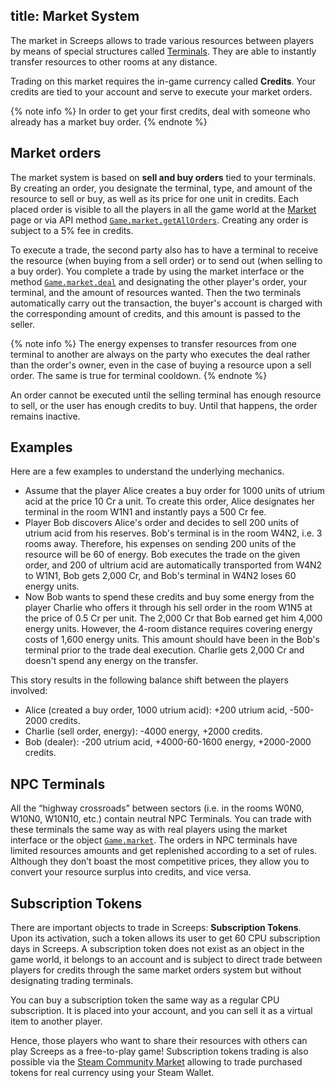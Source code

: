 title: Market System
---

The market in Screeps allows to trade various resources between players by means of special structures called [Terminals](/api/#StructureTerminal). They are able to instantly transfer resources to other rooms at any distance.

Trading on this market requires the in-game currency called **Credits**. Your credits are tied to your account and serve to execute your market orders.

{% note info %}
In order to get your first credits, deal with someone who already has a market buy order.
{% endnote %}

## Market orders

The market system is based on **sell and buy orders** tied to your terminals. By creating an order, you designate the terminal, type, and amount of the resource to sell or buy, as well as its price for one unit in credits. Each placed order is visible to all the players in all the game world at the [Market](https://screeps.com/a/#!/market) page or via API method [`Game.market.getAllOrders`](/api/#Game.market.getAllOrders). Creating any order is subject to a 5% fee in credits.

To execute a trade, the second party also has to have a terminal to receive the resource (when buying from a sell order) or to send out (when selling to a buy order). You complete a trade by using the market interface or the method [`Game.market.deal`](/api/#Game.market.deal) and designating the other player's order, your terminal, and the amount of resources wanted. Then the two terminals automatically carry out the transaction, the buyer's account is charged with the corresponding amount of credits, and this amount is passed to the seller.

{% note info %}
The energy expenses to transfer resources from one terminal to another are always on the party who executes the deal rather than the order's owner, even in the case of buying a resource upon a sell order. The same is true for terminal cooldown.
{% endnote %}

An order cannot be executed until the selling terminal has enough resource to sell, or the user has enough credits to buy. Until that happens, the order remains inactive.

## Examples

Here are a few examples to understand the underlying mechanics.

*   Assume that the player Alice creates a buy order for 1000 units of utrium acid at the price 10 Cr a unit. To create this order, Alice designates her terminal in the room W1N1 and instantly pays a 500 Cr fee.
*   Player Bob discovers Alice's order and decides to sell 200 units of utrium acid from his reserves. Bob's terminal is in the room W4N2, i.e. 3 rooms away. Therefore, his expenses on sending 200 units of the resource will be 60 of energy. Bob executes the trade on the given order, and 200 of ultrium acid are automatically transported from W4N2 to W1N1, Bob gets 2,000 Cr, and Bob's terminal in W4N2 loses 60 energy units.
*   Now Bob wants to spend these credits and buy some energy from the player Charlie who offers it through his sell order in the room W1N5 at the price of 0.5 Cr per unit. The 2,000 Cr that Bob earned get him 4,000 energy units. However, the 4-room distance requires covering energy costs of 1,600 energy units. This amount should have been in the Bob's terminal prior to the trade deal execution. Charlie gets 2,000 Cr and doesn't spend any energy on the transfer.

This story results in the following balance shift between the players involved:

*   Alice (created a buy order, 1000 utrium acid): +200 utrium acid, -500-2000 credits.
*   Charlie (sell order, energy): -4000 energy, +2000 credits.
*   Bob (dealer): -200 utrium acid, +4000-60-1600 energy, +2000-2000 credits.

## NPC Terminals

All the “highway crossroads” between sectors (i.e. in the rooms W0N0, W10N0, W10N10, etc.) contain neutral NPC Terminals. You can trade with these terminals the same way as with real players using the market interface or the object [`Game.market`](/api/#Game.market). The orders in NPC terminals have limited resources amounts and get replenished according to a set of rules. Although they don’t boast the most competitive prices, they allow you to convert your resource surplus into credits, and vice versa.

## Subscription Tokens

There are important objects to trade in Screeps: **Subscription Tokens**. Upon its activation, such a token allows its user to get 60 CPU subscription days in Screeps. A subscription token does not exist as an object in the game world, it belongs to an account and is subject to direct trade between players for credits through the same market orders system but without designating trading terminals.

You can buy a subscription token the same way as a regular CPU subscription. It is placed into your account, and you can sell it as a virtual item to another player.

Hence, those players who want to share their resources with others can play Screeps as a free-to-play game! Subscription tokens trading is also possible via the [Steam Community Market](http://steamcommunity.com/market/listings/464350/Subscription%20Token) allowing to trade purchased tokens for real currency using your Steam Wallet.
